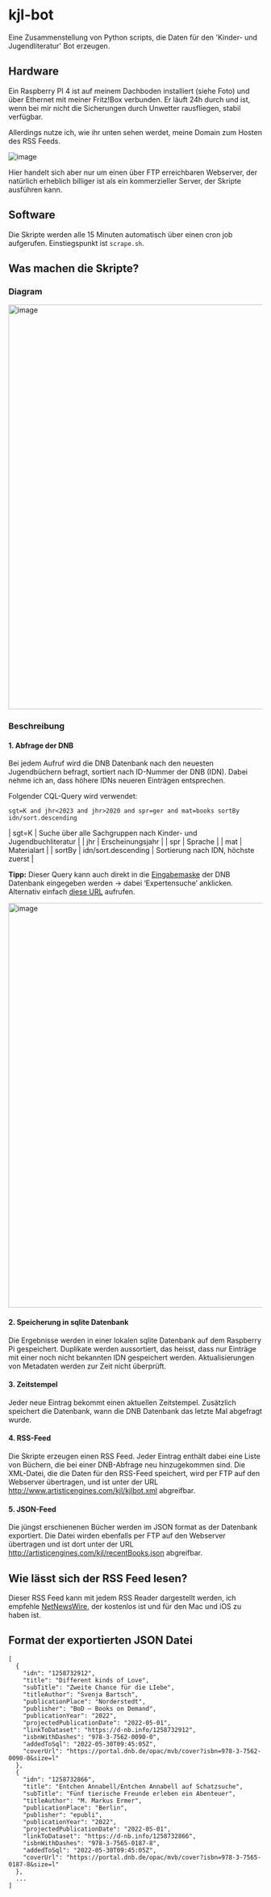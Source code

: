 # kjl-bot
Eine Zusammenstellung von Python scripts, die Daten für den  'Kinder- und Jugendliteratur' Bot erzeugen.

## Hardware
Ein Raspberry PI 4 ist auf meinem Dachboden installiert (siehe Foto) und über Ethernet mit meiner Fritz!Box verbunden. 
Er läuft 24h durch und ist, wenn bei mir nicht die Sicherungen durch Unwetter rausfliegen, stabil verfügbar. 

Allerdings nutze ich, wie ihr unten sehen werdet, meine Domain zum Hosten des RSS Feeds. 

![image](https://user-images.githubusercontent.com/5444043/165967008-659881ed-c7e9-4f08-a0b7-97906db142cb.jpeg)

Hier handelt sich aber nur um einen über FTP erreichbaren Webserver, der natürlich erheblich billiger ist als ein kommerzieller Server, der Skripte ausführen kann.

## Software
Die Skripte werden alle 15 Minuten automatisch über einen cron job aufgerufen. Einstiegspunkt ist `scrape.sh`.

## Was machen die Skripte?
### Diagram
<img width="800" alt="image" src="https://user-images.githubusercontent.com/5444043/165967473-2c85368d-04ae-4185-b2b2-99ffc8a0eda2.png">


### Beschreibung

#### 1. Abfrage der DNB
Bei jedem Aufruf wird die DNB Datenbank nach den neuesten Jugendbüchern befragt, sortiert nach ID-Nummer der DNB (IDN). 
Dabei nehme ich an, dass höhere IDNs neueren Einträgen entsprechen.

Folgender CQL-Query wird verwendet:

```
sgt=K and jhr<2023 and jhr>2020 and spr=ger and mat=books sortBy idn/sort.descending
```


| sgt=K | Suche über alle Sachgruppen nach Kinder- und Jugendbuchliteratur |
| jhr | Erscheinungsjahr |
| spr | Sprache |
| mat | Materialart |
| sortBy | idn/sort.descending | Sortierung nach IDN, höchste zuerst |


**Tipp:** Dieser Query kann auch direkt in die [Eingabemaske](https://portal.dnb.de/opac.htm) der DNB Datenbank eingegeben werden → dabei ‘Expertensuche’ anklicken. 
Alternativ einfach [diese URL](https://portal.dnb.de/opac/simpleSearch?query=sgt%3DK+and+jhr%3C2023+and+jhr%3E2020+and+spr%3Dger+and+mat%3Dbooks+sortBy+idn%2Fsort.descending&cqlMode=true) aufrufen.

<img width="800" alt="image" src="https://user-images.githubusercontent.com/5444043/165969064-9a1c727a-82b7-4dd6-9951-5baac52b8ea2.png">

#### 2. Speicherung in sqlite Datenbank
Die Ergebnisse werden in einer lokalen sqlite Datenbank auf dem Raspberry Pi gespeichert. 
Duplikate werden aussortiert, das heisst, dass nur Einträge mit einer noch nicht bekannten IDN gespeichert werden. 
Aktualisierungen von Metadaten werden zur Zeit nicht überprüft.

#### 3. Zeitstempel
Jeder neue Eintrag bekommt einen aktuellen Zeitstempel. Zusätzlich speichert die Datenbank, wann die DNB Datenbank das letzte Mal abgefragt wurde.

#### 4. RSS-Feed
Die Skripte erzeugen einen RSS Feed. Jeder Eintrag enthält dabei eine Liste von Büchern, die bei einer DNB-Abfrage neu hinzugekommen sind. Die XML-Datei, die die Daten für den RSS-Feed speichert, wird per FTP auf den Webserver übertragen, und ist unter der URL http://www.artisticengines.com/kjl/kjlbot.xml abgreifbar.

#### 5. JSON-Feed
Die jüngst erschienenen Bücher werden im JSON format as der Datenbank exportiert. Die Datei wirden ebenfalls per FTP auf den Webserver übertragen und ist dort unter der URL http://artisticengines.com/kjl/recentBooks.json abgreifbar.

## Wie lässt sich der RSS Feed lesen?
Dieser RSS Feed kann mit jedem RSS Reader dargestellt werden, ich empfehle [NetNewsWire](https://netnewswire.com), der kostenlos ist und für den Mac und iOS zu haben ist.

## Format der exportierten JSON Datei
```
[
  {
    "idn": "1258732912",
    "title": "Different kinds of Love",
    "subTitle": "Zweite Chance für die LIebe",
    "titleAuthor": "Svenja Bartsch",
    "publicationPlace": "Norderstedt",
    "publisher": "BoD – Books on Demand",
    "publicationYear": "2022",
    "projectedPublicationDate": "2022-05-01",
    "linkToDataset": "https://d-nb.info/1258732912",
    "isbnWithDashes": "978-3-7562-0090-0",
    "addedToSql": "2022-05-30T09:45:05Z",
    "coverUrl": "https://portal.dnb.de/opac/mvb/cover?isbn=978-3-7562-0090-0&size=l"
  },
  {
    "idn": "1258732866",
    "title": "Entchen Annabell/Entchen Annabell auf Schatzsuche",
    "subTitle": "Fünf tierische Freunde erleben ein Abenteuer",
    "titleAuthor": "M. Markus Ermer",
    "publicationPlace": "Berlin",
    "publisher": "epubli",
    "publicationYear": "2022",
    "projectedPublicationDate": "2022-05-01",
    "linkToDataset": "https://d-nb.info/1258732866",
    "isbnWithDashes": "978-3-7565-0187-8",
    "addedToSql": "2022-05-30T09:45:05Z",
    "coverUrl": "https://portal.dnb.de/opac/mvb/cover?isbn=978-3-7565-0187-8&size=l"
  },
  ...
]

